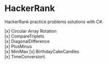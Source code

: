 # HackerRank
HackerRank practice problems solutions with C#.

[x] Circular Array Rotation\
[x] CompareTriplets\
[x] DiagonalDifference\
[x] PlusMinus\
[x] MiniMax
[x] BirthdayCakeCandles\
[x] TimeConversion\


